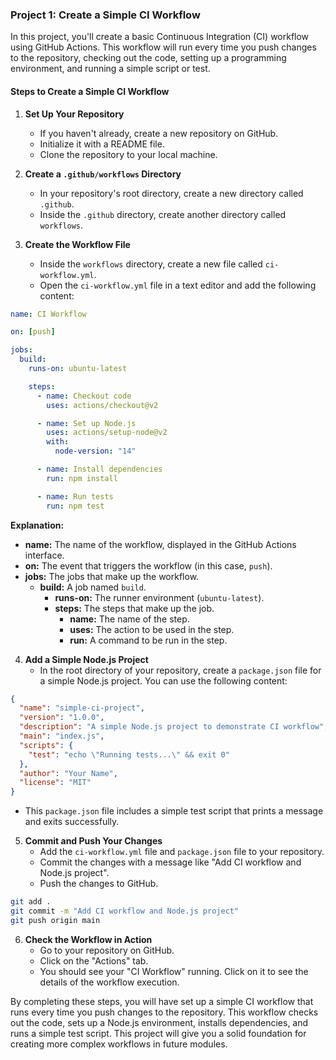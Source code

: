 ### Project 1: Create a Simple CI Workflow

In this project, you'll create a basic Continuous Integration (CI) workflow using GitHub Actions. This workflow will run every time you push changes to the repository, checking out the code, setting up a programming environment, and running a simple script or test.

#### Steps to Create a Simple CI Workflow

1. **Set Up Your Repository**

   - If you haven't already, create a new repository on GitHub.
   - Initialize it with a README file.
   - Clone the repository to your local machine.

2. **Create a `.github/workflows` Directory**

   - In your repository's root directory, create a new directory called `.github`.
   - Inside the `.github` directory, create another directory called `workflows`.

3. **Create the Workflow File**
   - Inside the `workflows` directory, create a new file called `ci-workflow.yml`.
   - Open the `ci-workflow.yml` file in a text editor and add the following content:

```yaml
name: CI Workflow

on: [push]

jobs:
  build:
    runs-on: ubuntu-latest

    steps:
      - name: Checkout code
        uses: actions/checkout@v2

      - name: Set up Node.js
        uses: actions/setup-node@v2
        with:
          node-version: "14"

      - name: Install dependencies
        run: npm install

      - name: Run tests
        run: npm test
```

**Explanation:**

- **name:** The name of the workflow, displayed in the GitHub Actions interface.
- **on:** The event that triggers the workflow (in this case, `push`).
- **jobs:** The jobs that make up the workflow.
  - **build:** A job named `build`.
    - **runs-on:** The runner environment (`ubuntu-latest`).
    - **steps:** The steps that make up the job.
      - **name:** The name of the step.
      - **uses:** The action to be used in the step.
      - **run:** A command to be run in the step.

4. **Add a Simple Node.js Project**
   - In the root directory of your repository, create a `package.json` file for a simple Node.js project. You can use the following content:

```json
{
  "name": "simple-ci-project",
  "version": "1.0.0",
  "description": "A simple Node.js project to demonstrate CI workflow",
  "main": "index.js",
  "scripts": {
    "test": "echo \"Running tests...\" && exit 0"
  },
  "author": "Your Name",
  "license": "MIT"
}
```

- This `package.json` file includes a simple test script that prints a message and exits successfully.

5. **Commit and Push Your Changes**
   - Add the `ci-workflow.yml` file and `package.json` file to your repository.
   - Commit the changes with a message like "Add CI workflow and Node.js project".
   - Push the changes to GitHub.

```sh
git add .
git commit -m "Add CI workflow and Node.js project"
git push origin main
```

6. **Check the Workflow in Action**
   - Go to your repository on GitHub.
   - Click on the "Actions" tab.
   - You should see your "CI Workflow" running. Click on it to see the details of the workflow execution.

By completing these steps, you will have set up a simple CI workflow that runs every time you push changes to the repository. This workflow checks out the code, sets up a Node.js environment, installs dependencies, and runs a simple test script. This project will give you a solid foundation for creating more complex workflows in future modules.
